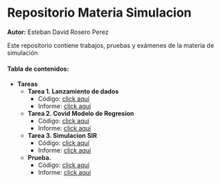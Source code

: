 # Repositorio Materia Simulacion
<strong>Autor:</strong> Esteban David Rosero Perez

Este repositorio contiene trabajos, pruebas y exámenes de la materia de simulación



#### Tabla de contenidos:

<ul>
  <li>
    <strong >Tareas</strong>
    <ul>
      <li>
        <strong>Tarea 1. Lanzamiento de dados </strong>
        <ul>
          <li>Código:  <a href = "https://github.com/EstebanRP98/simulacion_esteban_rosero/blob/main/Tarea%20Dados/dados.py">click aquí</a> </li>
           <li>Informe: <a href = "https://github.com/EstebanRP98/simulacion_esteban_rosero/blob/main/Tarea%20Dados/Practica%20Dados.pdf">click aquí</a> </li> 
        </ul>
      </li>
      <li>
        <strong>Tarea 2. Covid Modelo de Regresion </strong>
        <ul>
          <li>Código:  <a href = "https://github.com/EstebanRP98/simulacion_esteban_rosero/blob/main/CovidRegresion/Covid.ipynb">click aquí</a> </li>
           <li>Informe: <a href = "https://github.com/EstebanRP98/simulacion_esteban_rosero/blob/main/CovidRegresion/Covid.pdf">click aquí</a> </li> 
        </ul>
      </li>
      <li>
        <strong>Tarea 3. Simulacion SIR </strong>
        <ul>
          <li>Código:  <a href = "https://github.com/EstebanRP98/simulacion_esteban_rosero/blob/main/Simulacion%20SIR/SImulacionSIP.ipynb">click aquí</a> </li>
           <li>Informe: <a href = "https://github.com/EstebanRP98/simulacion_esteban_rosero/blob/main/Simulacion%20SIR/SImulacionSIP.pdf">click aquí</a> </li> 
        </ul>
      </li>
      <li>
        <strong>Prueba.</strong>
        <ul>
          <li>Código:  <a href = "https://github.com/EstebanRP98/simulacion_esteban_rosero/blob/main/prueba/Untitled.ipynb">click aquí</a> </li>
           <li>Informe: <a href = "https://github.com/EstebanRP98/simulacion_esteban_rosero/blob/main/prueba/informe.pdf">click aquí</a> </li> 
        </ul>
      </li>
    </ul>
  </li>
</ul>
